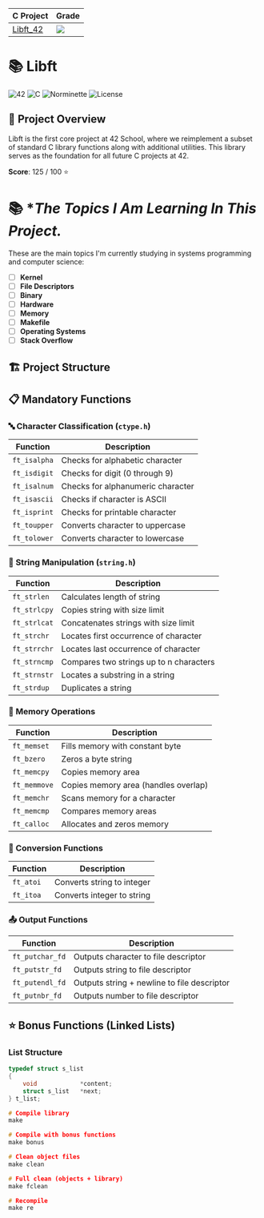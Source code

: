 | C Project | Grade |
| :--- | :--- |
| [Libft_42]() | <img src="https://img.shields.io/badge/125%20%2F%20100-success"/> |

# 📚 Libft

![42](https://img.shields.io/badge/42-School-1E1E1E)
![C](https://img.shields.io/badge/Language-C-00599C)
![Norminette](https://img.shields.io/badge/Code%20Style-Norminette-FF6B6B)
![License](https://img.shields.io/badge/License-MIT-green)

## 🎯 Project Overview

Libft is the first core project at 42 School, where we reimplement a subset of standard C library functions along with additional utilities. This library serves as the foundation for all future C projects at 42.

**Score**: 125 / 100 ⭐

# 📚 **The Topics I Am Learning In This Project.*

These are the main topics I'm currently studying in systems programming and computer science:

- [ ] **Kernel**
- [ ] **File Descriptors**
- [ ] **Binary**
- [ ] **Hardware**
- [ ] **Memory**
- [ ] **Makefile**
- [ ] **Operating Systems**
- [ ] **Stack Overflow**

## 🏗️ Project Structure


## 📋 Mandatory Functions

### 🔤 Character Classification (`ctype.h`)
| Function | Description |
|----------|-------------|
| `ft_isalpha` | Checks for alphabetic character |
| `ft_isdigit` | Checks for digit (0 through 9) |
| `ft_isalnum` | Checks for alphanumeric character |
| `ft_isascii` | Checks if character is ASCII |
| `ft_isprint` | Checks for printable character |
| `ft_toupper` | Converts character to uppercase |
| `ft_tolower` | Converts character to lowercase |

### 📝 String Manipulation (`string.h`)
| Function | Description |
|----------|-------------|
| `ft_strlen` | Calculates length of string |
| `ft_strlcpy` | Copies string with size limit |
| `ft_strlcat` | Concatenates strings with size limit |
| `ft_strchr` | Locates first occurrence of character |
| `ft_strrchr` | Locates last occurrence of character |
| `ft_strncmp` | Compares two strings up to n characters |
| `ft_strnstr` | Locates a substring in a string |
| `ft_strdup` | Duplicates a string |

### 🧮 Memory Operations
| Function | Description |
|----------|-------------|
| `ft_memset` | Fills memory with constant byte |
| `ft_bzero` | Zeros a byte string |
| `ft_memcpy` | Copies memory area |
| `ft_memmove` | Copies memory area (handles overlap) |
| `ft_memchr` | Scans memory for a character |
| `ft_memcmp` | Compares memory areas |
| `ft_calloc` | Allocates and zeros memory |

### 🔄 Conversion Functions
| Function | Description |
|----------|-------------|
| `ft_atoi` | Converts string to integer |
| `ft_itoa` | Converts integer to string |

### 📤 Output Functions
| Function | Description |
|----------|-------------|
| `ft_putchar_fd` | Outputs character to file descriptor |
| `ft_putstr_fd` | Outputs string to file descriptor |
| `ft_putendl_fd` | Outputs string + newline to file descriptor |
| `ft_putnbr_fd` | Outputs number to file descriptor |

## ⭐ Bonus Functions (Linked Lists)

### List Structure
```c
typedef struct s_list
{
    void            *content;
    struct s_list   *next;
} t_list;

# Compile library
make

# Compile with bonus functions
make bonus

# Clean object files
make clean

# Full clean (objects + library)
make fclean

# Recompile
make re

